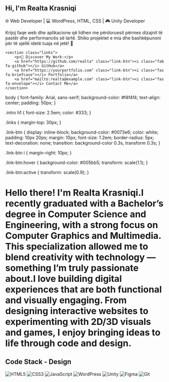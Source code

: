 <!DOCTYPE html>
<html lang="en">
<head>
    <meta charset="UTF-8">
    <meta name="viewport" content="width=device-width, initial-scale=1.0">
    <title>GitHub & Portfolio</title>
    <link rel="stylesheet" href="https://cdnjs.cloudflare.com/ajax/libs/font-awesome/5.15.3/css/all.min.css">
    <link rel="stylesheet" href="styles.css">
</head>
<body>
    <section class="intro">
        <h1>Hi, I'm Realta Krasniqi</h1>
        <p>🌐 Web Developer | 💻 WordPress, HTML, CSS | 🎮 Unity Developer</p>
        <p>Krijoj faqe web dhe aplikacione që lidhen me përdoruesit përmes dizajnit të pastër dhe performancës së lartë. Shiko projektet e mia dhe bashkëpunoni për të sjellë idetë tuaja në jetë! 🚀</p>
    </section>

    <section class="links">
        <p>📂 Discover My Work:</p>
        <a href="https://github.com/realta" class="link-btn"><i class="fab fa-github"></i> GitHub</a>
        <a href="https://yourportfolio.com" class="link-btn"><i class="fas fa-briefcase"></i> Portfolio</a>
        <a href="mailto:realta@example.com" class="link-btn"><i class="fas fa-envelope"></i> Contact Me</a>
    </section>
</body>
</html>
body {
    font-family: Arial, sans-serif;
    background-color: #f4f4f4;
    text-align: center;
    padding: 50px;
}

.intro h1 {
    font-size: 2.5em;
    color: #333;
}

.links {
    margin-top: 30px;
}

.link-btn {
    display: inline-block;
    background-color: #0073e6;
    color: white;
    padding: 10px 20px;
    margin: 10px;
    font-size: 1.2em;
    border-radius: 5px;
    text-decoration: none;
    transition: background-color 0.3s, transform 0.3s;
}

.link-btn i {
    margin-right: 10px;
}

.link-btn:hover {
    background-color: #005bb5;
    transform: scale(1.1);
}

.link-btn:active {
    transform: scale(0.9);
}

# Hello there! I'm Realta Krasniqi.I recently graduated with a Bachelor’s degree in Computer Science and Engineering, with a strong focus on Computer Graphics and Multimedia. This specialization allowed me to blend creativity with technology — something I’m truly passionate about.I love building digital experiences that are both functional and visually engaging. From designing interactive websites to experimenting with 2D/3D visuals and games, I enjoy bringing ideas to life through code and design.
 ## Code Stack  - Design
![HTML5](https://img.shields.io/badge/-HTML5-E34F26?logo=html5&logoColor=fff&style=flat)
![CSS3](https://img.shields.io/badge/-CSS3-1572B6?logo=css3&logoColor=fff&style=flat)
![JavaScript](https://img.shields.io/badge/-JavaScript-F7DF1E?logo=javascript&logoColor=000&style=flat)
![WordPress](https://img.shields.io/badge/-WordPress-21759B?logo=wordpress&logoColor=fff&style=flat)
![Unity](https://img.shields.io/badge/-Unity-000000?logo=unity&logoColor=white&style=flat)
![Figma](https://img.shields.io/badge/-Figma-F24E1E?logo=figma&logoColor=white&style=flat)
![Git](https://img.shields.io/badge/-Git-F05032?logo=git&logoColor=fff&style=flat)
